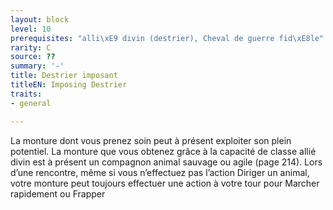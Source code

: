 ```yaml
---
layout: block
level: 10
prerequisites: "alli\xE9 divin (destrier), Cheval de guerre fid\xE8le"
rarity: C
source: ??
summary: '-'
title: Destrier imposant
titleEN: Imposing Destrier
traits:
- general

---
```


<p>La monture dont vous prenez soin peut à présent exploiter son plein potentiel. La monture que vous obtenez grâce à la capacité de classe allié divin est à présent un compagnon animal sauvage ou agile (page 214). Lors d’une rencontre, même si vous n’effectuez pas l’action Diriger un animal, votre monture peut toujours effectuer une action à votre tour pour Marcher rapidement ou Frapper</p>